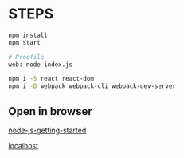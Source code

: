 # STEPS

```sh
npm install
npm start

# Procfile
web: node index.js

npm i -S react react-dom
npm i -D webpack webpack-cli webpack-dev-server

```

## Open in browser
[node-js-getting-started](https://red-drake-78755.herokuapp.com/)

[localhost](http://localhost:3000/)
